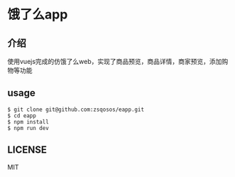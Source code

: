# 饿了么app

## 介绍

使用vuejs完成的仿饿了么web，实现了商品预览，商品详情，商家预览，添加购物等功能

## usage

```
$ git clone git@github.com:zsqosos/eapp.git
$ cd eapp
$ npm install
$ npm run dev
```

## LICENSE

MIT

